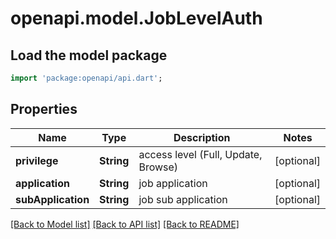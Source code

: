 # openapi.model.JobLevelAuth

## Load the model package
```dart
import 'package:openapi/api.dart';
```

## Properties
Name | Type | Description | Notes
------------ | ------------- | ------------- | -------------
**privilege** | **String** | access level (Full, Update, Browse) | [optional] 
**application** | **String** | job application | [optional] 
**subApplication** | **String** | job sub application | [optional] 

[[Back to Model list]](../README.md#documentation-for-models) [[Back to API list]](../README.md#documentation-for-api-endpoints) [[Back to README]](../README.md)


